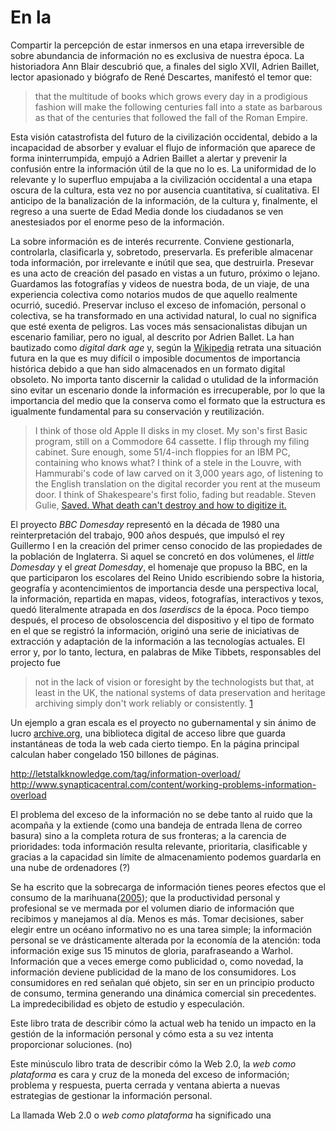 # En la

Compartir la percepción de estar inmersos en una etapa irreversible de sobre abundancia de información no es exclusiva de nuestra época. La historiadora Ann Blair descubrió que, a finales del siglo XVII, Adrien Baillet, lector apasionado y biógrafo de René Descartes, manifestó el temor que:

>that the multitude of books which grows every day in a prodigious fashion will make the following centuries fall into a state as barbarous as that of the centuries that followed the fall of the Roman Empire.

Esta visión catastrofista del futuro de la civilización occidental, debido a la incapacidad de absorber y evaluar el flujo de información que aparece de forma ininterrumpida, empujó a Adrien Baillet a alertar y prevenir la confusión entre la información útil de la que no lo es. La uniformidad de lo relevante y lo superfluo empujaba a la civilización occidental a una etapa oscura de la cultura, esta vez no por ausencia cuantitativa, sí cualitativa. El anticipo de la banalización de la información, de la cultura y, finalmente, el regreso a una suerte de Edad Media donde los ciudadanos se ven anestesiados por el enorme peso de la información.

La sobre información es de interés recurrente. Conviene gestionarla, controlarla, clasificarla y, sobretodo, preservarla. Es preferible almacenar toda información, por irrelevante e inútil que sea, que destruirla. Presevar es una acto de creación del pasado en vistas a un futuro, próximo o lejano. Guardamos las fotografías y videos de nuestra boda, de un viaje, de una experiencia colectiva como notarios mudos de que aquello realmente ocurrió, sucedió. Preservar incluso el exceso de infomación, personal o colectiva, se ha transformado en una actividad natural, lo cual no significa que esté exenta de peligros. Las voces más sensacionalistas dibujan un escenario familiar, pero no igual, al descrito por Adrien Ballet. La han bautizado como _digital dark age_ y, según la [Wikipedia](http://en.wikipedia.org/wiki/Digital_Dark_Age) retrata una situación futura en la que es muy difícil o imposible documentos de importancia histórica debido a que han sido almacenados en un formato digital obsoleto. No importa tanto discernir la calidad o utulidad de la información sino evitar un escenario donde la información es irrecuperable, por lo que la importancia del medio que la conserva como el formato que la estructura es igualmente fundamental para su conservación y reutilización.

>I think of those old Apple II disks in my closet. My son's first Basic program, still on a Commodore 64 cassette. I flip through my filing cabinet. Sure enough, some 51/4-inch floppies for an IBM PC, containing who knows what? I think of a stele in the Louvre, with Hammurabi's code of law carved on it 3,000 years ago, of listening to the English translation on the digital recorder you rent at the museum door. I think of Shakespeare's first folio, fading but readable. Steven Gulie, [Saved. What death can't destroy and how to digitize it.](http://wired-vig.wired.com/wired/archive/6.09/saved.html?pg=1&topic=)

El proyecto _BBC Domesday_ representó en la década de 1980 una reinterpretación  del trabajo, 900 años después, que impulsó el rey Guillermo I en la creación del primer censo conocido de las propiedades de la población de Inglaterra. Si aquel se concretó en dos volúmenes, el _little Domesday_ y el _great Domesday_, el homenaje que propuso la BBC, en la que participaron los escolares del Reino Unido escribiendo sobre la historia, geografía y acontencimientos de importancia desde una perspectiva local, la información, repartida en mapas, videos, fotografías, interactivos y texos, quedó literalmente atrapada en dos _laserdiscs_ de la época. Poco tiempo después, el proceso de obsoloscencia del dispositivo y el tipo de formato en el que se registró la información, originó una serie de iniciativas de extracción y adaptación de la información a las tecnologías actuales. El error y, por lo tanto, lectura, en palabras de Mike Tibbets, responsables del projecto fue 

>not in the lack of vision or foresight by the technologists but that, at least in the UK, the national systems of data preservation and heritage archiving simply don't work reliably or consistently. [1](http://catless.ncl.ac.uk/Risks/25.44.html#subj7)


Un ejemplo a gran escala es el proyecto no gubernamental y sin ánimo de lucro [archive.org](http://archive.org), una biblioteca digital de acceso libre que guarda instantáneas de toda la web cada cierto tiempo. En la página principal calculan haber congelado 150 billones de páginas.  




http://letstalkknowledge.com/tag/information-overload/
http://www.synapticacentral.com/content/working-problems-information-overload

El problema del exceso de la información no se debe tanto al ruido que la acompaña y la extiende (como una bandeja de entrada llena de correo basura) sino a la completa rotura de sus fronteras; a la carencia de prioridades: toda información resulta relevante, prioritaria, clasificable y gracias a la capacidad sin límite de almacenamiento podemos guardarla en una nube de ordenadores (?)

Se ha escrito que la sobrecarga de información tienes peores efectos que el consumo de la marihuana([2005](http://www.newscientist.com/article/mg18624973.400)); que la productividad personal y profesional se ve mermada por el volumen diario de información que recibimos y manejamos al día. Menos es más. Tomar decisiones, saber elegir entre un océano informativo no es una tarea simple; la información personal se ve drásticamente alterada por la economía de la atención: toda información exige sus 15 minutos de gloria, parafraseando a Warhol. Información que a veces emerge como publicidad o, como novedad, la información deviene publicidad de la mano de los consumidores. Los consumidores en red señalan qué objeto, sin ser en un principio producto de consumo, termina generando una dinámica comercial sin precedentes. La impredecibilidad es objeto de estudio y especulación. 

Este libro trata de describir cómo la actual web ha tenido un impacto en la gestión de la información personal y cómo esta a su vez intenta proporcionar soluciones. (no)


Este minúsculo libro trata de describir cómo la Web 2.0, la _web como plataforma_ es cara y cruz de la moneda del exceso de información; problema y respuesta, puerta cerrada y ventana abierta a nuevas estrategias de gestionar la información personal. 

La llamada Web 2.0 o _web como plataforma_ ha significado una 
